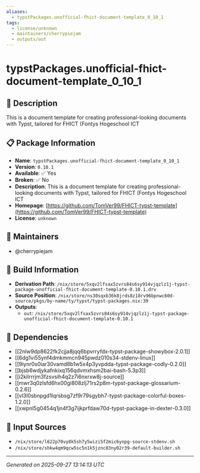 ```yaml
---
aliases:
  - typstPackages.unofficial-fhict-document-template_0_10_1
tags:
  - license/unknown
  - maintainers/cherrypiejam
  - outputs/out
---
```


# typstPackages.unofficial-fhict-document-template_0_10_1

## 📝 Description

This is a document template for creating professional-looking documents with Typst, tailored for FHICT (Fontys Hogeschool ICT

## 📋 Package Information

- **Name**: `typstPackages.unofficial-fhict-document-template_0_10_1`
- **Version**: `0.10.1`
- **Available**: ✅ Yes
- **Broken**: ✅ No
- **Description**: This is a document template for creating professional-looking documents with Typst, tailored for FHICT (Fontys Hogeschool ICT
- **Homepage**: [https://github.com/TomVer99/FHICT-typst-template](https://github.com/TomVer99/FHICT-typst-template)
- **License**: `unknown`
## 👥 Maintainers

- @cherrypiejam


## 🔧 Build Information

- **Derivation Path**: `/nix/store/5xqv2lfsax5zvrs84s6sy914vjqzlz1j-typst-package-unofficial-fhict-document-template-0.10.1.drv`
- **Source Position**: `/nix/store/ns30sqxb36k8jrds8z18rv96bpnwc60d-source/pkgs/by-name/ty/typst/typst-packages.nix:39`
- **Outputs**:
  - `out`:  `/nix/store/5xqv2lfsax5zvrs84s6sy914vjqzlz1j-typst-package-unofficial-fhict-document-template-0.10.1`

## 🔗 Dependencies

- [[2nlw9dp8622fk2cjja8jqq6bpvrryfdx-typst-package-showybox-2.0.1]]
- [[6dg1vi55ynf4dmkmmcn945pwdz010s34-stdenv-linux]]
- [[9iynr0s0iar30vamd8b1w5x4p3yvpdda-typst-package-codly-0.2.0]]
- [[bjsb6wdjykafnkixq156qdvmxhsm2bai-bash-5.3p3]]
- [[i2kilrrrjm3fzsvsih4q2z7i6nxrxw8j-source]]
- [[mwr3q0zlsfd6hx00gi808zlj71rs2p8m-typst-package-glossarium-0.2.6]]
- [[vl3l0sbnpgd1lqrsbsg7zf9r79sgybh7-typst-package-colorful-boxes-1.2.0]]
- [[xwpnl5g0454q1jn4f3g7ijkprfdaw70d-typst-package-in-dexter-0.3.0]]

## 📁 Input Sources

- `/nix/store/l622p70vy8k5sh7y5wizi5f2mic6ynpg-source-stdenv.sh`
- `/nix/store/shkw4qm9qcw5sc5n1k5jznc83ny02r39-default-builder.sh`

---
*Generated on 2025-09-27 13:14:13 UTC*
